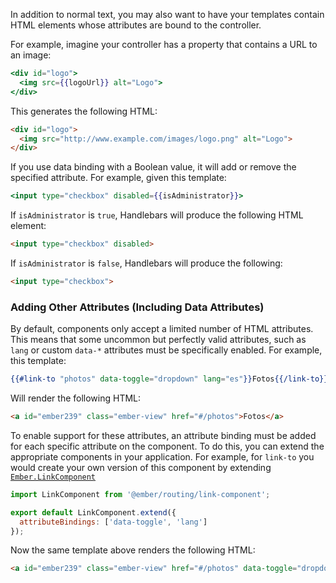 In addition to normal text, you may also want to have your templates
contain HTML elements whose attributes are bound to the controller.

For example, imagine your controller has a property that contains a URL
to an image:

```handlebars
<div id="logo">
  <img src={{logoUrl}} alt="Logo">
</div>
```

This generates the following HTML:

```html
<div id="logo">
  <img src="http://www.example.com/images/logo.png" alt="Logo">
</div>
```

If you use data binding with a Boolean value, it will add or remove
the specified attribute. For example, given this template:

```handlebars
<input type="checkbox" disabled={{isAdministrator}}>
```

If `isAdministrator` is `true`, Handlebars will produce the following
HTML element:

```html
<input type="checkbox" disabled>
```

If `isAdministrator` is `false`, Handlebars will produce the following:

```html
<input type="checkbox">
```

### Adding Other Attributes (Including Data Attributes)

By default, components only accept a limited number of HTML attributes.
This means that some uncommon but perfectly valid attributes, such as `lang` or
custom `data-*` attributes must be specifically enabled. For example, this template:

```handlebars
{{#link-to "photos" data-toggle="dropdown" lang="es"}}Fotos{{/link-to}}
```

Will render the following HTML:

```html
<a id="ember239" class="ember-view" href="#/photos">Fotos</a>
```

To enable support for these attributes, an attribute binding must be
added for each specific attribute on the component.
To do this, you can extend the appropriate components
in your application. For example, for `link-to` you would create your own version
of this component by extending
[`Ember.LinkComponent`](https://api.emberjs.com/ember/3.3/classes/LinkComponent)

```javascript {data-filename="app/components/link-to/component.js"}
import LinkComponent from '@ember/routing/link-component';

export default LinkComponent.extend({
  attributeBindings: ['data-toggle', 'lang']
});
```

Now the same template above renders the following HTML:

```html
<a id="ember239" class="ember-view" href="#/photos" data-toggle="dropdown" lang="es">Fotos</a>
```

<!-- eof - needed for pages that end in a code block  -->
